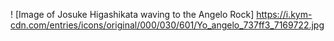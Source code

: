 ! [Image of Josuke Higashikata waving to the Angelo Rock] https://i.kym-cdn.com/entries/icons/original/000/030/601/Yo_angelo_737ff3_7169722.jpg
